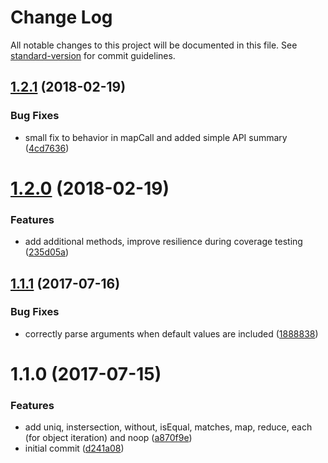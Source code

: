 # Change Log

All notable changes to this project will be documented in this file. See [standard-version](https://github.com/conventional-changelog/standard-version) for commit guidelines.

<a name="1.2.1"></a>
## [1.2.1](https://github.com/deftly/fauxdash/compare/v1.2.0...v1.2.1) (2018-02-19)


### Bug Fixes

* small fix to behavior in mapCall and added simple API summary ([4cd7636](https://github.com/deftly/fauxdash/commit/4cd7636))



<a name="1.2.0"></a>
# [1.2.0](https://github.com/deftly/fauxdash/compare/v1.1.1...v1.2.0) (2018-02-19)


### Features

* add additional methods, improve resilience during coverage testing ([235d05a](https://github.com/deftly/fauxdash/commit/235d05a))



<a name="1.1.1"></a>
## [1.1.1](https://github.com/deftly/fauxdash/compare/v1.1.0...v1.1.1) (2017-07-16)


### Bug Fixes

* correctly parse arguments when default values are included ([1888838](https://github.com/deftly/fauxdash/commit/1888838))



<a name="1.1.0"></a>
# 1.1.0 (2017-07-15)


### Features

* add uniq, instersection, without, isEqual, matches, map, reduce, each (for object iteration) and noop ([a870f9e](https://github.com/deftly/fauxdash/commit/a870f9e))
* initial commit ([d241a08](https://github.com/deftly/fauxdash/commit/d241a08))
